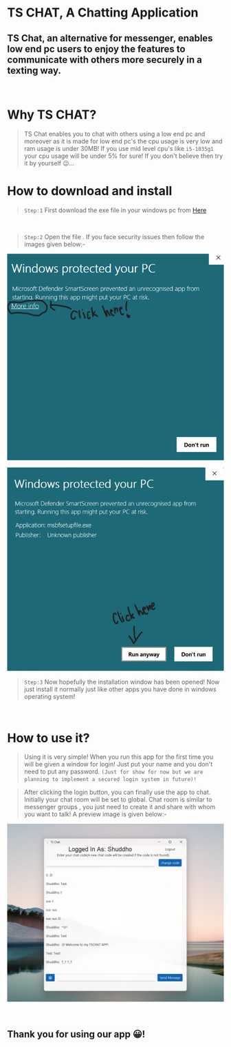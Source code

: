 # TS CHAT, A Chatting Application
## TS Chat, an alternative for messenger, enables low end pc users to enjoy the features to communicate with others more securely in a texting way.
<br>

# Why TS CHAT?
> TS Chat enables you to chat with others using a low end pc and moreover as it is made for low end pc's the cpu usage is very low and ram usage is under 30MB! If you use mid level cpu's like `i5-1035g1` your cpu usage will be under 5% for sure! If you don't believe then try it by yourself 😉...

# How to download and install

> `Step:1` First download the exe file in your windows pc from [Here](https://github.com/Shuddho11288/TSCHAT/raw/main/msbfsetupfile.exe)
<br>

> `Step:2` Open the file . If you face security issues then follow the images given below:- 

![Keeping file anyway](Untitled.png)

![Run anyway](untitled2.jpg)

>`Step:3` Now hopefully the installation window has been opened! Now just install it normally just like other apps you have done in windows operating system!

<br>

# How to use it?

> Using it is very simple! When you run this app for the first time you will be given a window for login! Just put your name and you don't need to put any password. `(Just for show for now but we are planning to implement a secured login system in future)!`

> After clicking the login button, you can finally use the app to chat. Initially your chat room will be set to global. Chat room is similar to messenger groups , you just need to create it and share with whom you want to talk! A preview image is given below:- 

![preview](prev.jpg)

<br>

## Thank you for using our app 😀!
